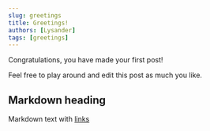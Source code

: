```yaml
---
slug: greetings
title: Greetings!
authors: [Lysander]
tags: [greetings]
---
```


Congratulations, you have made your first post!

Feel free to play around and edit this post as much you like.

## Markdown heading

Markdown text with [links](./hello.md)
